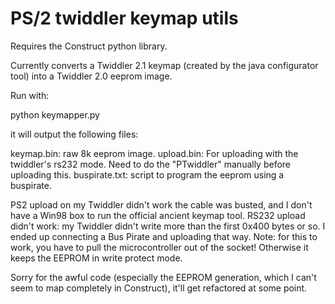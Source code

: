 PS/2 twiddler keymap utils
==========================

Requires the Construct python library.

Currently converts a Twiddler 2.1 keymap (created by the java configurator tool) into a Twiddler 2.0 eeprom image.

Run with:

python keymapper.py <twiddler config file>

it will output the following files:

keymap.bin: raw 8k eeprom image.
upload.bin: For uploading with the twiddler's rs232 mode. Need to do the "PTwiddler" manually before uploading this.
buspirate.txt: script to program the eeprom using a buspirate.

PS2 upload on my Twiddler didn't work the cable was busted, and I don't have a Win98 box to run the official ancient keymap tool.
RS232 upload didn't work: my Twiddler didn't write more than the first 0x400 bytes or so.
I ended up connecting a Bus Pirate and uploading that way. Note: for this to work, you have to pull the microcontroller out of the socket! Otherwise it keeps the EEPROM in write protect mode.

Sorry for the awful code (especially the EEPROM generation, which I can't seem to map completely in Construct), it'll get refactored at some point.
